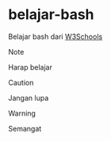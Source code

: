 # belajar-bash
Belajar bash dari [W3Schools](https://www.w3schools.com/bash/index.php)

> [!NOTE]  
> Harap belajar

> [!CAUTION]  
> Jangan lupa

> [!WARNING]
> Semangat